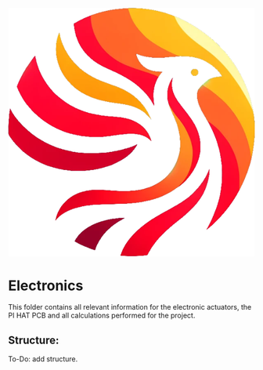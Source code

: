 ![pheonix logo](/assets/transparent_logo.png)
# Electronics

This folder contains all relevant information for the electronic actuators, the PI HAT PCB and all calculations performed for the project. 

## **Structure:**

To-Do: add structure.
